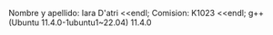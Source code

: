 Nombre y apellido: Iara D'atri <<endl; 
Comision: K1023 <<endl;
g++ (Ubuntu 11.4.0-1ubuntu1~22.04) 11.4.0
